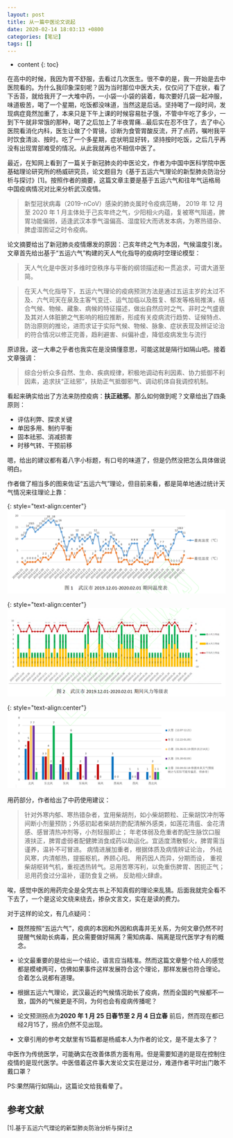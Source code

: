 ```yaml
---
layout: post
title: 从一篇中医论文说起
date: 2020-02-14 18:03:13 +0800
categories: [笔记]
tags: []
---
```



<!--more-->

* content
{: toc}

在高中的时候，我因为胃不舒服，去看过几次医生。很不幸的是，我一开始是去中医院看的。为什么我印象深刻呢？因为当时那位中医大夫，仅仅问了下症状，看了下舌苔，就给我开了一大堆中药，一小袋一小袋的装着，每次要好几袋一起冲服，味道极苦，喝了一个星期，吃饭都没味道，当然这是后话。坚持喝了一段时间，发现病症竟然加重了，本来只是下午上课的时候容易肚子饿，不管中午吃了多少，一到下午就非常饿的那种，喝了之后加上了半夜胃痛...最后实在忍不住了，去了中心医院看消化内科，医生让做了个胃镜，诊断为食管胃酸反流，开了点药，嘱咐我平时饮食清淡、按时。吃了一个多星期，症状明显好转，坚持按时吃饭，之后几乎再没有出现胃部难受的情况。从此我就再也不相信中医了。

最近，在知网上看到了一篇关于新冠肺炎的中医论文，作者为中国中医科学院中医基础理论研究所的杨威研究员，论文题目为《基于五运六气理论的新型肺炎防治分析与探讨》[1]。按照作者的摘要，这篇文章主要是基于五运六气和往年气运格局中国疫病情况对比来分析武汉疫情。

>新型冠状病毒（2019-nCoV）感染的肺炎属时令疫病范畴， 2019 年 12 月至 2020 年 1 月主体处于己亥年终之气，少阳相火内蕴，复被寒气阻遏，脾胃功能偏弱，适逢武汉本季气温偏高、湿度较大而诱发本病，为寒热错杂、脾虚湿困证之时令疫病。

论文摘要给出了新冠肺炎疫情爆发的原因：己亥年终之气为本因，气候温度引发。文章首先给出基于“五运六气”构建的天人气化指导的疫病时空理论模型：

>天人气化是中医对多维时空秩序与平衡的纲领描述和一贯追求，可谓大道至简。

>在天人气化指导下，五运六气理论的疫病预测方法是通过五运主岁的太过不及、六气司天在泉及主客气变迁、运气加临以及胜复、郁发等格局推演，结合气候、物候、藏象、病候的特征描述，做出自然应时之气、非时之气盛衰及其对人体脏腑之气影响的相应推断，形成有关疫病流行趋势、证候特点、防治原则的推论，进而求证于实际气候、物候、脉象、症状表现及辨证论治的符合情况以修正完善，趋利避害、纠偏补虚，降低疫病发生与流行

原谅我，这一大串之乎者也我实在是没搞懂意思，可能这就是隔行如隔山吧。接着文章强调：
>综合分析众多自然、生命、疾病规律，积极地调动有利因素、协力抵御不利因素，追求扶“正祛邪”，扶助正气抵御邪气、调动机体自我调控机制。

看起来确实给出了方法来防控疫病：**扶正祛邪**。那么如何做到呢？文章给出了四条原则：
* 评估利弊、探求关键
* 单因多用、制约平衡
* 固本祛邪、消减损害
* 时移气转、干预前移

嗯，给出的建议都有着八字小标题，有口号的味道了，但是仍然没把怎么具体做说明白。

作者做了相当多的图来佐证“五运六气”理论，但目前来看，都是简单地通过统计天气情况来往理论上靠：

{: style="text-align:center"}
![图](/images/20200214/1.png)

{: style="text-align:center"}
![图](/images/20200214/2.png)

{: style="text-align:center"}
![图](/images/20200214/3.png)

用药部分，作者给出了中药使用建议：

>针对外寒内郁、寒热错杂者，宜用柴胡剂，如小柴胡颗粒、正柴胡饮冲剂等间断小剂量预防；外感初起者柴胡剂酌配清解外感类，如莲花清瘟、金花清感、感冒清热冲剂等，小剂轻服即止； 年老体弱及危重者酌配生脉饮口服液扶正，脾胃虚弱者配健脾消食成药以助运化。宜适度清散郁火，脾胃需当谨养，温补不可冒进。
>病情进展加重者，根据体质及病情辨证论治， 外祛风寒，内清郁热，提振枢机，养顾心阳。 用药因人而异，分期而设， 重视柴胡枢转气机，重视透热转气。忌用苦寒泻利，以免重伤脾胃、困扼正气； 忌用药食过分温补，谨防食复之祸， 反助相火肆虐。

唉，感觉中医的用药完全是全凭古书上不知真假的理论来乱猜。后面我就完全看不下去了，一个是这论文绕来绕去，掺杂文言文，实在是读的费力。

对于这样的论文，有几点疑问：

* 既然按照“五运六气”，疫病的本因和外因和病毒并无关系，为何文章仍然不时提醒气候助长病毒，民众需要做好隔离？需知病毒、隔离是现代医学才有的概念。

* 论文最重要的是给出一个结论，语言应当精准。然而这篇文章整个给人的感觉都是模棱两可，仿佛如果事件这样发展符合这个理论，那样发展也符合理论。合着怎么说都有道理。

* 根据五运六气理论，武汉最近的气候情况助长了疫病，然而全国的气候都不一致，国外的气候更是不同，为何也会有疫病传播呢？

* 论文预测拐点为**2020 年 1 月 25 日春节至 2 月 4 日立春** 前后，然而现在都已经2月15了，拐点仍然不见出现。

* 文章引用的参考文献里有15篇都是杨威本人为作者的论文，是不是太多了？

中医作为传统医学，可能确实在改善体质方面有用。但是需要知道的是现在控制住疫情的是现代医学。中医借着这件事大发论文实在是过分，难道作者平时出门敢不戴口罩？

PS:果然隔行如隔山，这篇论文给我看晕了。

## 参考文献

<font size="2">[1].基于五运六气理论的新型肺炎防治分析与探讨<a href="http://kns.cnki.net/kcms/detail/11.3554.r.20200207.0849.002.html" target="_blank">$\nearrow$</a></font>